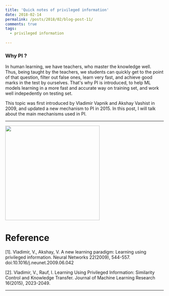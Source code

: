 ```yaml
---
title: 'Quick notes of privileged information'
date: 2018-02-14
permalink: /posts/2018/02/blog-post-11/
comments: true
tags:
  - privileged information
 
---
```

### Why PI ?
In human learning, we have teachers, who master the knowledge well. Thus, being taught by the teachers, we students can quickly get to the point of that question, filter out false ones, learn very fast, and achieve good marks in the test by ourselves. That's why PI is introduced, to help ML models learning in a more fast and accurate way on training set, and work well indepedently on testing set.

This topic was first introduced by Vladimir Vapnik and Akshay Vashist in 2009, and updated a new mechanism to PI in 2015. In this post, I will talk about the main mechanisms used in PI.

---



<p float="left">
  <img src="/images/ind.png" width="300" />
</p>







Reference
========

[1]. Vladimir, V., Akshay, V. A new learning paradigm: Learning using privileged information. Neural Networks 22(2009), 544-557. doi:10.1016/j.neunet.2009.06.042

[2]. Vladimir, V., Rauf, I. Learning Using Privileged Information: Similarity Control and Knowledge Transfer. Journal of Machine Learning Research 16(2015), 2023-2049.




------